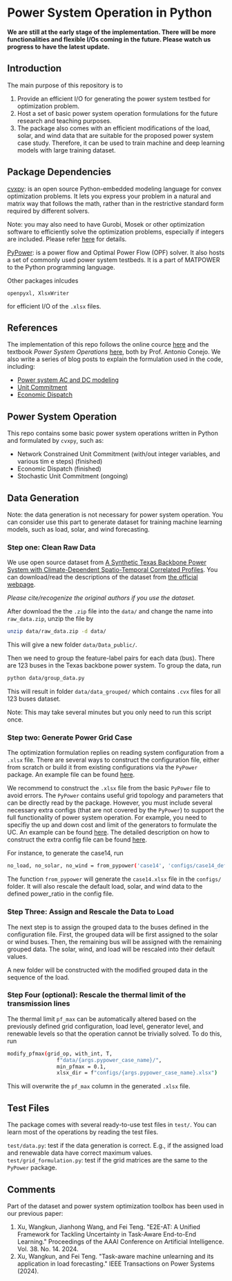 # Power System Operation in Python

**We are still at the early stage of the implementation. There will be more functionalities and flexible I/Os coming in the future. Please watch us progress to have the latest update.**

## Introduction

The main purpose of this repository is to 
1. Provide an efficient I/O for generating the power system testbed for optimization problem.
2. Host a set of basic power system operation formulations for the future research and teaching purposes. 
3. The package also comes with an efficient modifications of the load, solar, and wind data that are suitable for the proposed power system case study. Therefore, it can be used to train machine and deep learning models with large training dataset.

## Package Dependencies

[cvxpy](https://www.cvxpy.org/): is an open source Python-embedded modeling language for convex optimization problems. It lets you express your problem in a natural and matrix way that follows the math, rather than in the restrictive standard form required by different solvers. 

Note: you may also need to have Gurobi, Mosek or other optimization software to efficiently solve the optimization problems, especially if integers are included. Please refer [here](https://www.cvxpy.org/tutorial/advanced/index.html) for details.

[PyPower](https://github.com/rwl/PYPOWER): is a power flow and Optimal Power Flow (OPF) solver. It also hosts a set of commonly used power system testbeds. It is a part of MATPOWER to the Python programming language.

Other packages inlcudes 
```
openpyxl, XlsxWriter
```
for efficient I/O of the `.xlsx` files.

## References

The implementation of this repo follows the online cource [here](https://u.osu.edu/conejo.1/courses/power-system-operations/) and the textbook *Power System Operations* [here](https://link.springer.com/book/10.1007/978-3-319-69407-8), both by Prof. Antonio Conejo. We also write a series of blog posts to explain the formulation used in the code, including:
- [Power system AC and DC modeling](https://xuwkk.github.io/blog/posts/learning/power_system/power_system_operation.html)
- [Unit Commitment](https://xuwkk.github.io/blog/posts/learning/power_system/ncuc.html)
- [Economic Dispatch](https://xuwkk.github.io/blog/posts/learning/power_system/ed.html)

## Power System Operation

This repo contains some basic power system operations written in Python and formulated by `cvxpy`, such as:
- Network Constrained Unit Commitment (with/out integer variables, and various tim e steps) (finished) 
- Economic Dispatch (finished)
- Stochastic Unit Commitment (ongoing)


## Data Generation

Note: the data generation is not necessary for power system operation. You can consider use this part to generate dataset for training machine learning models, such as load, solar, and wind forecasting.

### Step one: Clean Raw Data

We use open source dataset from [A Synthetic Texas Backbone Power System with Climate-Dependent Spatio-Temporal Correlated Profiles](https://arxiv.org/abs/2302.13231). You can download/read the descriptions of the dataset from [the official webpage](https://rpglab.github.io/resources/TX-123BT/). 

*Please cite/recogenize the original authors if you use the dataset.*

After download the the `.zip` file into the `data/` and change the name into `raw_data.zip`, unzip the file by 
```bash
unzip data/raw_data.zip -d data/
```

This will give a new folder `data/Data_public/`. 

Then we need to group the feature-label pairs for each data (bus). There are 123 buses in the Texas backbone power system. To group the data, run
```bash
python data/group_data.py
```

This will result in folder `data/data_grouped/` which contains `.cvx` files for all 123 buses dataset.

Note: This may take several minutes but you only need to run this script once. 

### Step two: Generate Power Grid Case

The optimization formulation replies on reading system configuration from a `.xlsx` file. There are several ways to construct the configuration file, either from scratch or build it from existing configurations via the `PyPower` package. An example file can be found [here](configs/case14.xlsx).

We recommend to construct the `.xlsx` file from the basic `PyPower` file to avoid errors. The `PyPower` contains useful grid topology and parameters that can be directly read by the package. However, you must include several necessary extra configs (that are not covered by the `PyPower`) to support the full functionality of power system operation. For example, you need to specifiy the up and down cost and limit of the generators to formulate the UC. An example can be found [here](configs/case14_default.json). The detailed description on how to construct the extra config file can be found [here](readme_configs.md).

For instance, to generate the case14, run
```bash
no_load, no_solar, no_wind = from_pypower('case14', 'configs/case14_default.json')
```

The function `from_pypower` will generate the `case14.xlsx` file in the `configs/` folder. It will also rescale the default load, solar, and wind data to the defined power_ratio in the config file.


### Step Three: Assign and Rescale the Data to Load

The next step is to assign the grouped data to the buses defined in the configuration file. First, the grouped data will be first assigned to the solar or wind buses. Then, the remaining bus will be assigned with the remaining grouped data. The solar, wind, and load will be rescaled into their default values.

A new folder will be constructed with the modified grouped data in the sequence of the load.

### Step Four (optional): Rescale the thermal limit of the transmission lines

The thermal limit `pf_max` can be automatically altered based on the previously defined grid configuration, load level, generator level, and renewable levels so that the operation cannot be trivially solved. To do this, run 
```bash 
modify_pfmax(grid_op, with_int, T, 
                f"data/{args.pypower_case_name}/", 
                min_pfmax = 0.1, 
                xlsx_dir = f"configs/{args.pypower_case_name}.xlsx")
```

This will overwrite the `pf_max` column in the generated `.xlsx` file.

## Test Files

The package comes with several ready-to-use test files in `test/`. You can learn most of the operations by reading the test files.

`test/data.py`: test if the data generation is correct. E.g., if the assigned load and renewable data have correct maximum values.
`test/grid_formulation.py`: test if the grid matrices are the same to the `PyPower` package.


## Comments

Part of the dataset and power system optimization toolbox has been used in our previous paper:
1. Xu, Wangkun, Jianhong Wang, and Fei Teng. "E2E-AT: A Unified Framework for Tackling Uncertainty in Task-Aware End-to-End Learning." Proceedings of the AAAI Conference on Artificial Intelligence. Vol. 38. No. 14. 2024.
2. Xu, Wangkun, and Fei Teng. "Task-aware machine unlearning and its application in load forecasting." IEEE Transactions on Power Systems (2024).

<!-- ### Reformulate the problem as standardard form QP/MIQP

The functions in `test/standard_form.py` are developed to reformulate the UC/ED in `cvxpy` form into the correspinding standard form. This conversion is general in addition to the UC/ED. Therefore it can be used outside power system operation. In this sense, you can "standardize" your problem by leveraging the descriptive power of `cvxpy`.

For a genenal QP without integer variable, it transforms into:
$$
\begin{array}{rl}
\min & (1/2) x^TPx + q^Tx \\
\text{s.t.} & Ax = b \\
& Gx \leq d
\end{array}
$$

For a general MIQP, it transforms into:


### Utility Test

In the `test/` folder, there are several utility test to verify the performance of the functions, including:
`test/grid_formilation.py`: to test the DC power flow matrices. -->
